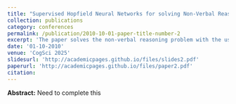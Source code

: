 ```yaml
---
title: "Supervised Hopfield Neural Networks for solving Non-Verbal Reasoning problems"
collection: publications
category: conferences
permalink: /publication/2010-10-01-paper-title-number-2
excerpt: 'The paper solves the non-verbal reasoning problem with the use of a supervised hopfield neural network'
date: '01-10-2010'
venue: 'CogSci 2025'
slidesurl: 'http://academicpages.github.io/files/slides2.pdf'
paperurl: 'http://academicpages.github.io/files/paper2.pdf'
citation:
---
```


**Abstract:** Need to complete this
